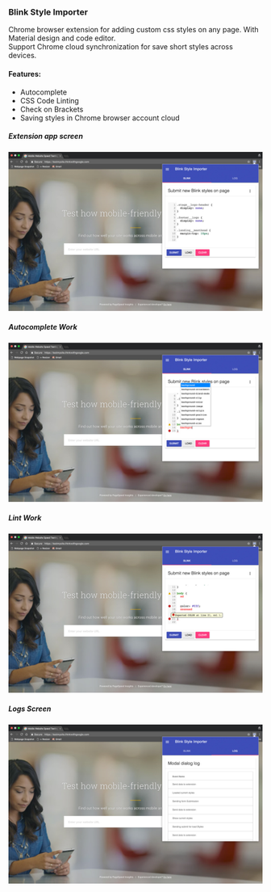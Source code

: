 ### Blink Style Importer
Chrome browser extension for adding custom css styles on any page.
With Material design and code editor.   
Support Chrome cloud synchronization for save short styles across devices.
#### Features:
* Autocomplete
* CSS Code Linting
* Check on Brackets
* Saving styles in Chrome browser account cloud

##### Extension app screen
![Extension app screen](img/screenshots/screen-one.jpg)
##### Autocomplete Work
![Autocomplete screen](img/screenshots/screen-autocomplete.jpg)
##### Lint Work
![Linting screen](img/screenshots/screen-lint.jpg)
##### Logs Screen
![Log screen](img/screenshots/screen-log.jpg)
